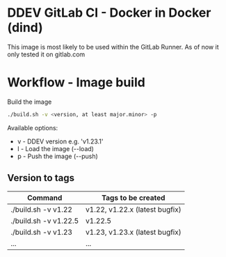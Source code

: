 # DDEV GitLab CI - Docker in Docker (dind)

This image is most likely to be used within the GitLab Runner.
As of now it only tested it on gitlab.com

# Workflow - Image build

Build the image

```bash
./build.sh -v <version, at least major.minor> -p
``` 

Available options:
 * v - DDEV version e.g. 'v1.23.1' 
 * l - Load the image (--load)
 * p - Push the image (--push)

## Version to tags

| Command               | Tags to be created             |
|-----------------------|--------------------------------|
| ./build.sh -v v1.22   | v1.22, v1.22.x (latest bugfix) |
| ./build.sh -v v1.22.5 | v1.22.5                        |
| ./build.sh -v v1.23   | v1.23, v1.23.x (latest bugfix) |
| ...                   | ...                            |

